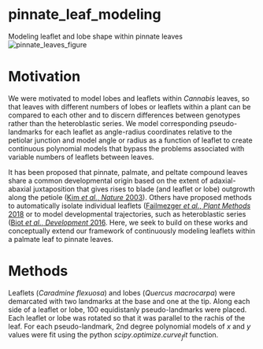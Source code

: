 # pinnate_leaf_modeling
Modeling leaflet and lobe shape within pinnate leaves
![pinnate_leaves_figure](https://github.com/DanChitwood/pinnate_leaf_modeling/assets/3772583/2ccb1af5-e429-4078-a266-c6ff08e4299f)

# Motivation
We were motivated to model lobes and leaflets within *Cannabis* leaves, so that leaves with different numbers of lobes or leaflets within a plant can be compared to each other and to discern differences between genotypes rather than the heteroblastic series. We model corresponding pseudo-landmarks for each leaflet as angle-radius coordinates relative to the petiolar junction and model angle or radius as a function of leaflet to create continuous polynomial models that bypass the problems associated with variable numbers of leaflets between leaves. 

It has been proposed that pinnate, palmate, and peltate compound leaves share a common developmental origin based on the extent of adaxial-abaxial juxtaposition that gives rises to blade (and leaflet or lobe) outgrowth along the petiole ([Kim *et al.*, *Nature* 2003](https://www.nature.com/articles/nature01820)). Others have proposed methods to automatically isolate individual leaflets ([Failmezger *et al.*, *Plant Methods* 2018](https://doi.org/10.1186/s13007-018-0290-y) or to model developmental trajectories, such as heteroblastic series ([Biot *et al.*, *Development* 2016](https://doi.org/10.1242/dev.134619). Here, we seek to build on these works and conceptually extend our framework of continuously modeling leaflets within a palmate leaf to pinnate leaves.

# Methods
Leaflets (*Caradmine flexuosa*) and lobes (*Quercus macrocarpa*) were demarcated with two landmarks at the base and one at the tip. Along each side of a leaflet or lobe, 100 equidistanly pseudo-landmarks were placed. Each leaflet or lobe was rotated so that it was parallel to the rachis of the leaf. For each pseudo-landmark, 2nd degree polynomial models of $x$ and $y$ values were fit using the python $scipy.optimize.curve_fit$ function.
